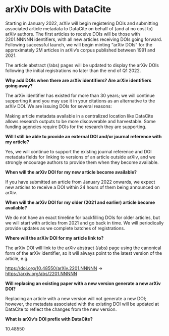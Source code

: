 arXiv DOIs with DataCite
========================

Starting in January 2022, arXiv will begin registering DOIs and submitting associated article metadata to DataCite on behalf of (and at no cost to) arXiv authors. The first articles to receive DOIs will be those with 2201.NNNNN identifiers, with all new articles receiving DOIs going forward. Following successful launch, we will begin minting “arXiv DOIs” for the approximately 2M articles in arXiv’s corpus published between 1991 and 2021.

The article abstract (/abs) pages will be updated to display the arXiv DOIs following the initial registrations no later than the end of Q1 2022.

**Why add DOIs when there are arXiv identifiers? Are arXiv identifiers going away?**

The arXiv identifier has existed for more than 30 years; we will continue supporting it and you may use it in your citations as an alternative to the arXiv DOI. We are issuing DOIs for several reasons:

Making article metadata available in a centralized location like DataCite allows research outputs to be more discoverable and harvestable.
Some funding agencies require DOIs for the research they are supporting.

**Will I still be able to provide an external DOI and/or journal reference with my article?**

Yes, we will continue to support the existing journal reference and DOI metadata fields for linking to versions of an article outside arXiv, and we strongly encourage authors to provide them when they become available.

**When will the arXiv DOI for my new article become available?**

If you have submitted an article from January 2022 onwards, we expect new articles to receive a DOI within 24 hours of them being announced on arXiv.

**When will the arXiv DOI for my older (2021 and earlier) article become available?**

We do not have an exact timeline for backfilling DOIs for older articles, but we will start with articles from 2021 and go back in time. We will periodically provide updates as we complete batches of registrations.

**Where will the arXiv DOI for my article link to?**

The arXiv DOI will link to the arXiv abstract (/abs) page using the canonical form of the arXiv identifier, so it will always point to the latest version of the article, e.g.

https://doi.org/10.48550/arXiv.2201.NNNNN → https://arxiv.org/abs/2201.NNNNN

**Will replacing an existing paper with a new version generate a new arXiv DOI?**

Replacing an article with a new version will not generate a new DOI; however, the metadata associated with the existing DOI will be updated at DataCite to reflect the changes from the new version. 

**What is arXiv’s DOI prefix with DataCite?**

10.48550
